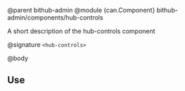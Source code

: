 @parent bithub-admin
@module {can.Component} bithub-admin/components/hub-controls <hub-controls>

A short description of the hub-controls component

@signature `<hub-controls>`

@body

## Use

